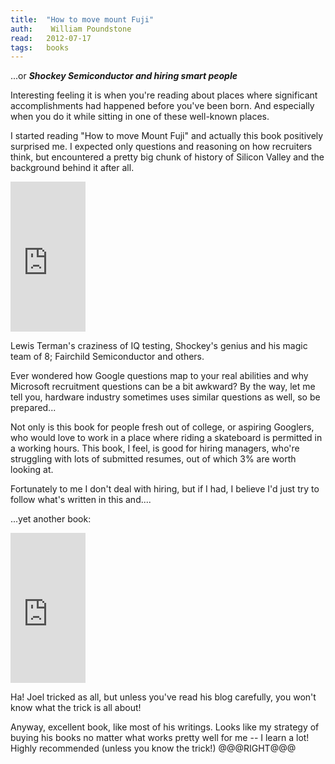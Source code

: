 ```yaml
---
title:	"How to move mount Fuji"
auth:	 William Poundstone
read:	2012-07-17
tags:	books
---
```




...or ***Shockey Semiconductor and hiring smart people***


Interesting feeling it is when you're reading about places where significant
accomplishments had happened before you've been born. And especially when
you do it while sitting in one of these well-known places.

I started reading "How to move Mount Fuji" and actually this book positively
surprised me. I expected only questions and reasoning on how recruiters
think, but encountered a pretty big chunk of history of Silicon Valley and
the background behind it after all.

<iframe src="http://rcm.amazon.com/e/cm?lt1=_blank&bc1=FFFFFF&IS2=1&bg1=FFFFFF&fc1=000000&lc1=FF0000&t=wojcadamkoszh-20&o=1&p=8&l=as4&m=amazon&f=ifr&ref=ss_til&asins=0316778494" style="width:120px;height:240px;" scrolling="no" marginwidth="0" marginheight="0" frameborder="0"></iframe>

Lewis Terman's craziness of IQ testing, Shockey's genius and his magic team
of 8; Fairchild Semiconductor and others.

Ever wondered how Google questions map to your real abilities and why
Microsoft recruitment questions can be a bit awkward? By the way, let me
tell you, hardware industry sometimes uses similar questions as well, so be
prepared...

Not only is this book for people fresh out of college, or aspiring Googlers,
who would love to work in a place where riding a skateboard is permitted in
a working hours. This book, I feel, is good for hiring managers, who're
struggling with lots of submitted resumes, out of which 3% are worth looking
at.

Fortunately to me I don't deal with hiring, but if I had, I believe I'd just
try to follow what's written in this and....

...yet another book:

<iframe src="http://rcm.amazon.com/e/cm?lt1=_blank&bc1=FFFFFF&IS2=1&npa=1&bg1=FFFFFF&fc1=000000&lc1=FF0C00&t=wojcadamkoszh-20&o=1&p=8&l=as4&m=amazon&f=ifr&ref=ss_til&asins=1590598385" style="width:120px;height:240px;" scrolling="no" marginwidth="0" marginheight="0" frameborder="0"></iframe>

Ha! Joel tricked as all, but unless you've read his blog carefully, you
won't know what the trick is all about!

Anyway, excellent book, like most of his writings. Looks like my strategy of
buying his books no matter what works pretty well for me -- I learn a lot!
Highly recommended (unless you know the trick!)
@@@RIGHT@@@


<script type="text/javascript"><!--
google_ad_client = "ca-pub-7199453802213032";
/* koszek */
google_ad_slot = "8396875481";
google_ad_width = 160;
google_ad_height = 600;
//-->
</script>
<script type="text/javascript"
src="http://pagead2.googlesyndication.com/pagead/show_ads.js">
</script>

<script type="text/javascript"><!--
google_ad_client = "ca-pub-7199453802213032";
/* koszek */
google_ad_slot = "8396875481";
google_ad_width = 160;
google_ad_height = 600;
//-->
</script>
<script type="text/javascript"
src="http://pagead2.googlesyndication.com/pagead/show_ads.js">
</script>




<script type="text/javascript"><!--
google_ad_client = "ca-pub-7199453802213032";
/* koszek */
google_ad_slot = "8396875481";
google_ad_width = 160;
google_ad_height = 600;
//-->
</script>
<script type="text/javascript"
src="http://pagead2.googlesyndication.com/pagead/show_ads.js">
</script>





